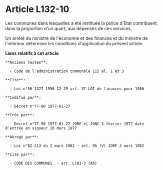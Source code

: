 # Article L132-10

Les communes dans lesquelles a été instituée la police d'Etat contribuent, dans la proportion d'un quart, aux dépenses de ces
services.

Un arrêté du ministre de l'économie et des finances et du ministre de l'intérieur détermine les conditions d'application du
présent article.

**Liens relatifs à cet article**

	**Anciens textes**:

	  - Code de l'administration communale 115 al. 1 et 3

	**Cite**:

	  - Loi n°56-1327 1956-12-29 art. 37 LOI de finances pour 1956

	**Codifié par**:

	  - Décret n°77-90 1977-01-27

	**Créé par**:

	  - Décret n°77-90 1977-01-27 JORF et JONC 3 février 1977 date d'entrée en vigueur 20 mars 1977

	**Abrogé par**:

	  - Loi n°82-213 du 2 mars 1982 - art. 95 (V) JORF 3 mars 1982

	**Cité par**:

	  - CODE DES COMMUNES. - art. L183-3 (Ab)
